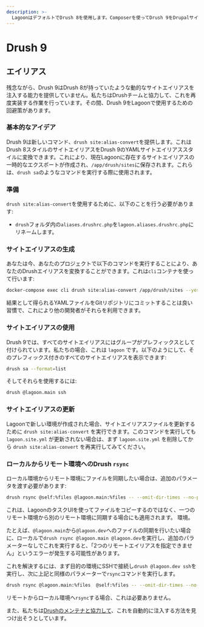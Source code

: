 ```yaml
---
description: >-
  LagoonはデフォルトでDrush 8を使用します。Composerを使ってDrush 9をDrupalサイトにインストールすると、Drush 9が使用されます。
---
```


# Drush 9

## エイリアス

残念ながら、Drush 9はDrush 8が持っていたような動的なサイトエイリアスを注入する能力を提供していません。私たちはDrushチームと協力して、これを再度実装する作業を行っています。その間、Drush 9をLagoonで使用するための回避策があります。

### 基本的なアイデア

Drush 9は新しいコマンド、`drush site:alias-convert`を提供します。これはDrush 8スタイルのサイトエイリアスをDrush 9のYAMLサイトエイリアススタイルに変換できます。これにより、現在Lagoonに存在するサイトエイリアスの一時的なエクスポートが作成され、`/app/drush/sites`に保存されます。これらは、`drush sa`のようなコマンドを実行する際に使用されます。

### 準備

`drush site:alias-convert`を使用するために、以下のことを行う必要があります:

* `drush`フォルダ内の`aliases.drushrc.php`を`lagoon.aliases.drushrc.php`にリネームします。

### サイトエイリアスの生成

あなたは今、あなたのプロジェクトで以下のコマンドを実行することにより、あなたのDrushエイリアスを変換することができます。これは`cli`コンテナを使って行います:

```bash title="サイトエイリアスの生成"
docker-compose exec cli drush site:alias-convert /app/drush/sites --yes
```
 結果として得られるYAMLファイルをGitリポジトリにコミットすることは良い習慣で、これにより他の開発者がそれらを利用できます。

### サイトエイリアスの使用

Drush 9では、すべてのサイトエイリアスにはグループがプレフィックスとして付けられています。私たちの場合、これは `lagoon` です。以下のようにして、そのプレフィックス付きのすべてのサイトエイリアスを表示できます:

```bash title="すべてのサイトエイリアスを表示"
drush sa --format=list
```

そしてそれらを使用するには:

```bash title="Drush サイトエイリアスの使用"
drush @lagoon.main ssh
```

### サイトエイリアスの更新

Lagoonで新しい環境が作成された場合、サイトエイリアスファイルを更新するために `drush site:alias-convert` を実行できます。このコマンドを実行しても `lagoon.site.yml` が更新されない場合は、まず `lagoon.site.yml` を削除してから `drush site:alias-convert` を再実行してみてください。

### ローカルからリモート環境へのDrush `rsync`

ローカル環境からリモート環境にファイルを同期したい場合は、追加のパラメータを渡す必要があります:

```bash title="Drush rsync"
drush rsync @self:%files @lagoon.main:%files -- --omit-dir-times --no-perms --no-group --no-owner --chmod=ugo=rwX
```

これは、LagoonのタスクUIを使ってファイルをコピーするのではなく、一つのリモート環境から別のリモート環境に同期する場合にも適用されます。 環境。

たとえば、`@lagoon.main`から`@lagoon.dev`へのファイルの同期を行いたい場合に、ローカルで`drush rsync @lagoon.main @lagoon.dev`を実行し、追加のパラメーターなしでこれを実行すると、「2つのリモートエイリアスを指定できません」というエラーが発生する可能性があります。

これを解決するには、まず目的の環境にSSHで接続し`drush @lagoon.dev ssh`を実行し、次に上記と同様のパラメーターで`rsync`コマンドを実行します。

```bash title="Drush rsync"
drush rsync @lagoon.main:%files  @self:%files -- --omit-dir-times --no-perms --no-group --no-owner --chmod=ugo=rwX
```

リモートからローカル環境へ`rsync`する場合、これは必要ありません。

また、私たちは[Drushのメンテナと協力して](https://github.com/drush-ops/drush/issues/3491)、これを自動的に注入する方法を見つけ出そうとしています。
